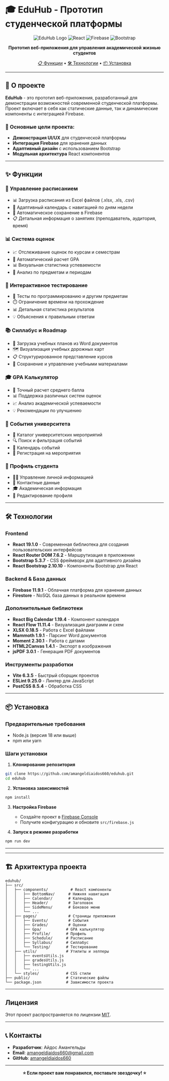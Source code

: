 # 🎓 EduHub - Прототип студенческой платформы

<div align="center">

![EduHub Logo](https://img.shields.io/badge/EduHub-Student%20Platform-blue?style=for-the-badge&logo=react)
![React](https://img.shields.io/badge/React-19.1.0-61DAFB?style=for-the-badge&logo=react)
![Firebase](https://img.shields.io/badge/Firebase-11.9.1-FFCA28?style=for-the-badge&logo=firebase)
![Bootstrap](https://img.shields.io/badge/Bootstrap-5.3.7-7952B3?style=for-the-badge&logo=bootstrap)

**Прототип веб-приложения для управления академической жизнью студентов**

[📋 Функции](#-функции) • [🛠 Технологии](#-технологии) • [📦 Установка](#-установка)

</div>

---

## 📖 О проекте

**EduHub** - это прототип веб-приложения, разработанный для демонстрации возможностей современной студенческой платформы. Проект включает в себя как статические данные, так и динамические компоненты с интеграцией Firebase.

### 🎯 Основные цели проекта:
- **Демонстрация UI/UX** для студенческой платформы
- **Интеграция Firebase** для хранения данных
- **Адаптивный дизайн** с использованием Bootstrap
- **Модульная архитектура** React компонентов

---

## ✨ Функции

### 📅 **Управление расписанием**
- 📊 Загрузка расписания из Excel файлов (.xlsx, .xls, .csv)
- 📱 Адаптивный календарь с навигацией по дням недели
- 🔄 Автоматическое сохранение в Firebase
- 📋 Детальная информация о занятиях (преподаватель, аудитория, время)

### 📊 **Система оценок**
- 📈 Отслеживание оценок по курсам и семестрам
- 🧮 Автоматический расчет GPA
- 📊 Визуальная статистика успеваемости
- 🎯 Анализ по предметам и периодам

### 🧪 **Интерактивное тестирование**
- 📝 Тесты по программированию и другим предметам
- ⏱️ Ограничение времени на прохождение
- 📊 Детальная статистика результатов
- 💡 Объяснения к правильным ответам

### 📚 **Силлабус и Roadmap**
- 📄 Загрузка учебных планов из Word документов
- 🗺️ Визуализация учебных дорожных карт
- 📋 Структурированное представление курсов
- 💾 Сохранение и управление учебными материалами

### 🎓 **GPA Калькулятор**
- 🧮 Точный расчет среднего балла
- 📊 Поддержка различных систем оценок
- 📈 Анализ академической успеваемости
- 💡 Рекомендации по улучшению

### 📅 **События университета**
- 🎪 Каталог университетских мероприятий
- 🔍 Поиск и фильтрация событий
- 📅 Календарь событий
- 📝 Регистрация на мероприятия

### 👤 **Профиль студента**
- 👨‍🎓 Управление личной информацией
- 📧 Контактные данные
- 🎓 Академическая информация
- 🔄 Редактирование профиля

---

## 🛠 Технологии

### Frontend
- **React 19.1.0** - Современная библиотека для создания пользовательских интерфейсов
- **React Router DOM 7.6.2** - Маршрутизация в приложении
- **Bootstrap 5.3.7** - CSS фреймворк для адаптивного дизайна
- **React Bootstrap 2.10.10** - Компоненты Bootstrap для React

### Backend & База данных
- **Firebase 11.9.1** - Облачная платформа для хранения данных
- **Firestore** - NoSQL база данных в реальном времени

### Дополнительные библиотеки
- **React Big Calendar 1.19.4** - Компонент календаря
- **React Flow 11.11.4** - Визуализация диаграмм и схем
- **XLSX 0.18.5** - Работа с Excel файлами
- **Mammoth 1.9.1** - Парсинг Word документов
- **Moment 2.30.1** - Работа с датами
- **HTML2Canvas 1.4.1** - Экспорт в изображения
- **jsPDF 3.0.1** - Генерация PDF документов

### Инструменты разработки
- **Vite 6.3.5** - Быстрый сборщик проектов
- **ESLint 9.25.0** - Линтер для JavaScript
- **PostCSS 8.5.4** - Обработка CSS

---

## 📦 Установка

### Предварительные требования
- Node.js (версия 18 или выше)
- npm или yarn

### Шаги установки

1. **Клонирование репозитория**
```bash
git clone https://github.com/amangeldiaidos660/eduhub.git
cd eduhub
```

2. **Установка зависимостей**
```bash
npm install
```

3. **Настройка Firebase**
   - Создайте проект в [Firebase Console](https://console.firebase.google.com/)
   - Получите конфигурацию и обновите `src/firebase.js`

4. **Запуск в режиме разработки**
```bash
npm run dev
```

---

---

## 🏗 Архитектура проекта

```
eduhub/
├── src/
│   ├── components/          # React компоненты
│   │   ├── BottomNav/      # Нижняя навигация
│   │   ├── Calendar/       # Календарь
│   │   ├── Header/         # Заголовок
│   │   ├── SideMenu/       # Боковое меню
│   │   └── ...
│   ├── pages/              # Страницы приложения
│   │   ├── Events/         # События
│   │   ├── Grades/         # Оценки
│   │   ├── Gpa/           # GPA калькулятор
│   │   ├── Profile/       # Профиль
│   │   ├── Schedule/      # Расписание
│   │   ├── Syllabus/      # Силлабус
│   │   └── Testing/       # Тестирование
│   ├── utils/             # Утилиты и хелперы
│   │   ├── eventsUtils.js
│   │   ├── gradesUtils.js
│   │   ├── testingUtils.js
│   │   └── ...
│   └── styles/            # CSS стили
├── public/                # Статические файлы
└── package.json           # Зависимости проекта
```

---

## Лицензия

Этот проект распространяется по лицензии [MIT](LICENSE).

---

## 📞 Контакты

- **Разработчик**: Айдос Амангельды
- **Email**: amangeldiaidos660@gmail.com
- **GitHub**: [amangeldiaidos660](https://github.com/amangeldiaidos660)

---

<div align="center">

**⭐ Если проект вам понравился, поставьте звездочку! ⭐**

</div>
